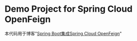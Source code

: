 # Demo Project for Spring Cloud OpenFeign

本代码用于博客"[Spring Boot集成Spring Cloud OpenFeign](https://blog.51cto.com/7308310/2481015)"